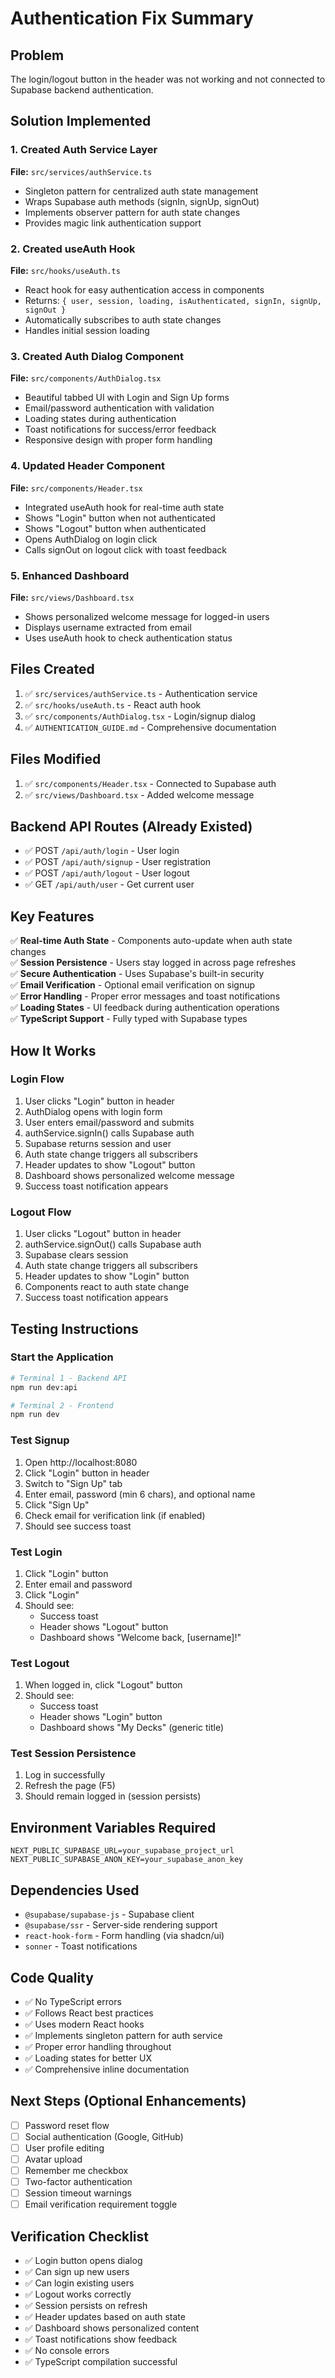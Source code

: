 # Authentication Fix Summary

## Problem
The login/logout button in the header was not working and not connected to Supabase backend authentication.

## Solution Implemented

### 1. Created Auth Service Layer
**File:** `src/services/authService.ts`
- Singleton pattern for centralized auth state management
- Wraps Supabase auth methods (signIn, signUp, signOut)
- Implements observer pattern for auth state changes
- Provides magic link authentication support

### 2. Created useAuth Hook
**File:** `src/hooks/useAuth.ts`
- React hook for easy authentication access in components
- Returns: `{ user, session, loading, isAuthenticated, signIn, signUp, signOut }`
- Automatically subscribes to auth state changes
- Handles initial session loading

### 3. Created Auth Dialog Component
**File:** `src/components/AuthDialog.tsx`
- Beautiful tabbed UI with Login and Sign Up forms
- Email/password authentication with validation
- Loading states during authentication
- Toast notifications for success/error feedback
- Responsive design with proper form handling

### 4. Updated Header Component
**File:** `src/components/Header.tsx`
- Integrated useAuth hook for real-time auth state
- Shows "Login" button when not authenticated
- Shows "Logout" button when authenticated
- Opens AuthDialog on login click
- Calls signOut on logout click with toast feedback

### 5. Enhanced Dashboard
**File:** `src/views/Dashboard.tsx`
- Shows personalized welcome message for logged-in users
- Displays username extracted from email
- Uses useAuth hook to check authentication status

## Files Created
1. ✅ `src/services/authService.ts` - Authentication service
2. ✅ `src/hooks/useAuth.ts` - React auth hook
3. ✅ `src/components/AuthDialog.tsx` - Login/signup dialog
4. ✅ `AUTHENTICATION_GUIDE.md` - Comprehensive documentation

## Files Modified
1. ✅ `src/components/Header.tsx` - Connected to Supabase auth
2. ✅ `src/views/Dashboard.tsx` - Added welcome message

## Backend API Routes (Already Existed)
- ✅ POST `/api/auth/login` - User login
- ✅ POST `/api/auth/signup` - User registration
- ✅ POST `/api/auth/logout` - User logout
- ✅ GET `/api/auth/user` - Get current user

## Key Features
✅ **Real-time Auth State** - Components auto-update when auth state changes  
✅ **Session Persistence** - Users stay logged in across page refreshes  
✅ **Secure Authentication** - Uses Supabase's built-in security  
✅ **Email Verification** - Optional email verification on signup  
✅ **Error Handling** - Proper error messages and toast notifications  
✅ **Loading States** - UI feedback during authentication operations  
✅ **TypeScript Support** - Fully typed with Supabase types  

## How It Works

### Login Flow
1. User clicks "Login" button in header
2. AuthDialog opens with login form
3. User enters email/password and submits
4. authService.signIn() calls Supabase auth
5. Supabase returns session and user
6. Auth state change triggers all subscribers
7. Header updates to show "Logout" button
8. Dashboard shows personalized welcome message
9. Success toast notification appears

### Logout Flow
1. User clicks "Logout" button in header
2. authService.signOut() calls Supabase auth
3. Supabase clears session
4. Auth state change triggers all subscribers
5. Header updates to show "Login" button
6. Components react to auth state change
7. Success toast notification appears

## Testing Instructions

### Start the Application
```bash
# Terminal 1 - Backend API
npm run dev:api

# Terminal 2 - Frontend
npm run dev
```

### Test Signup
1. Open http://localhost:8080
2. Click "Login" button in header
3. Switch to "Sign Up" tab
4. Enter email, password (min 6 chars), and optional name
5. Click "Sign Up"
6. Check email for verification link (if enabled)
7. Should see success toast

### Test Login
1. Click "Login" button
2. Enter email and password
3. Click "Login"
4. Should see:
   - Success toast
   - Header shows "Logout" button
   - Dashboard shows "Welcome back, [username]!"

### Test Logout
1. When logged in, click "Logout" button
2. Should see:
   - Success toast
   - Header shows "Login" button
   - Dashboard shows "My Decks" (generic title)

### Test Session Persistence
1. Log in successfully
2. Refresh the page (F5)
3. Should remain logged in (session persists)

## Environment Variables Required
```env
NEXT_PUBLIC_SUPABASE_URL=your_supabase_project_url
NEXT_PUBLIC_SUPABASE_ANON_KEY=your_supabase_anon_key
```

## Dependencies Used
- `@supabase/supabase-js` - Supabase client
- `@supabase/ssr` - Server-side rendering support
- `react-hook-form` - Form handling (via shadcn/ui)
- `sonner` - Toast notifications

## Code Quality
- ✅ No TypeScript errors
- ✅ Follows React best practices
- ✅ Uses modern React hooks
- ✅ Implements singleton pattern for auth service
- ✅ Proper error handling throughout
- ✅ Loading states for better UX
- ✅ Comprehensive inline documentation

## Next Steps (Optional Enhancements)
- [ ] Password reset flow
- [ ] Social authentication (Google, GitHub)
- [ ] User profile editing
- [ ] Avatar upload
- [ ] Remember me checkbox
- [ ] Two-factor authentication
- [ ] Session timeout warnings
- [ ] Email verification requirement toggle

## Verification Checklist
- ✅ Login button opens dialog
- ✅ Can sign up new users
- ✅ Can login existing users
- ✅ Logout works correctly
- ✅ Session persists on refresh
- ✅ Header updates based on auth state
- ✅ Dashboard shows personalized content
- ✅ Toast notifications show feedback
- ✅ No console errors
- ✅ TypeScript compilation successful
